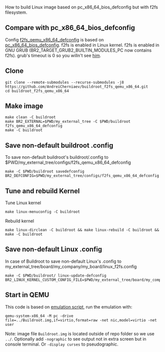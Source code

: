 How to build Linux image based on pc_x86_64_bios_defconfig but with f2fs filesystem.
## Compare with pc_x86_64_bios_defconfig
Config [f2fs_qemu_x86_64_defconfig](my_external_tree/configs/f2fs_qemu_x86_64_defconfig) is based on [pc_x86_64_bios_defconfig](https://github.com/buildroot/buildroot/blob/e82217622ea4778148de82a4b77972940b5e9a9e/configs/pc_x86_64_bios_defconfig). f2fs is enabled in Linux kernel. f2fs is enabled in GNU GRUB (BR2_TARGET_GRUB2_BUILTIN_MODULES_PC now contains f2fs). grub's timeout is 0 so you willn't see [him](https://upload.wikimedia.org/wikipedia/commons/thumb/8/81/Grub_logo_large.png/240px-Grub_logo_large.png).

## Clone
```
git clone --remote-submodules --recurse-submodules -j8 https://github.com/AndreiCherniaev/buildroot_f2fs_qemu_x86_64.git
cd buildroot_f2fs_qemu_x86_64
```
## Make image
```
make clean -C buildroot
make BR2_EXTERNAL=$PWD/my_external_tree -C $PWD/buildroot f2fs_qemu_x86_64_defconfig
make -C buildroot
```
## Save non-default buildroot .config
To save non-default buildroot's buildroot/.config to $PWD/my_external_tree/configs/f2fs_qemu_x86_64_defconfig
```
make -C $PWD/buildroot savedefconfig BR2_DEFCONFIG=$PWD/my_external_tree/configs/f2fs_qemu_x86_64_defconfig
```
## Tune and rebuild Kernel
Tune Linux kernel
```
make linux-menuconfig -C buildroot
```
Rebuild kernel
```
make linux-dirclean -C buildroot && make linux-rebuild -C buildroot && make -C buildroot
```
## Save non-default Linux .config
In case of Buildroot to save non-default Linux's .config to my_external_tree/board/my_company/my_board/linux_f2fs.config
```
make -C $PWD/buildroot/ linux-update-defconfig BR2_LINUX_KERNEL_CUSTOM_CONFIG_FILE=$PWD/my_external_tree/board/my_company/my_board/linux_f2fs.config
```
## Start in QEMU
This code is based on [emulation script](https://github.com/buildroot/buildroot/tree/master/board/qemu/x86_64), run the emulation with:
```
qemu-system-x86_64 -M pc -drive file=../Buildroot.img,if=virtio,format=raw -net nic,model=virtio -net user
```
Note: image file `Buildroot.img` is located outside of repo folder so we use `../`. Optionally add `-nographic` to see output not in extra screen but in console terminal. Or `-display curses` to pseudographic. 
